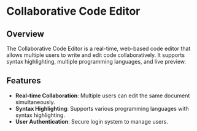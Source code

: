 # Collaborative Code Editor

## Overview
The Collaborative Code Editor is a real-time, web-based code editor that allows multiple users to write and edit code collaboratively. It supports syntax highlighting, multiple programming languages, and live preview.

## Features
- **Real-time Collaboration**: Multiple users can edit the same document simultaneously.
- **Syntax Highlighting**: Supports various programming languages with syntax highlighting.
- **User Authentication**: Secure login system to manage users.



